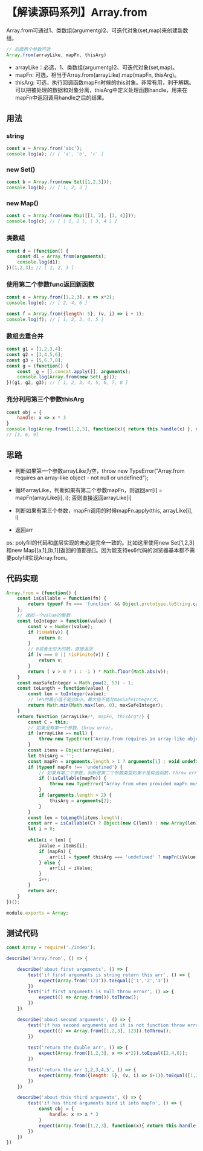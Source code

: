 # 【解读源码系列】Array.from

Array.from可通过1、类数组(argumentg)2、可迭代对象(set,map)来创建新数组。

``` javascript
// 后面两个参数可选
Array.from(arrayLike, mapFn, thisArg) 
```

* arrayLike：必选，1、类数组(argumentg)2、可迭代对象(set,map)。
* mapFn: 可选，相当于Array.from(arrayLike).map(mapFn, thisArg)。
* thisArg: 可选，执行回调函数mapFn时候的this对象。非常有用，利于解耦。可以把被处理的数据和对象分离，thisArg中定义处理函数handle，用来在mapFn中返回调用handle之后的结果。

## 用法

### string
 
``` javascript
const a = Array.from('abc');
console.log(a); // [ 'a', 'b', 'c' ]
```

### new Set()

``` javascript
const b = Array.from(new Set([1,2,3]));
console.log(b); // [ 1, 2, 3 ]
```

### new Map()

``` javascript
const c = Array.from(new Map([[1, 2], [3, 4]]));
console.log(c); // [ [ 1, 2 ], [ 3, 4 ] ]
```

### 类数组

``` javascript
const d = (function() {
    const d1 = Array.from(arguments);
    console.log(d1);
})(1,2,3); // [ 1, 2, 3 ]
```

### 使用第二个参数func返回新函数

``` javascript
const e = Array.from([1,2,3], x => x*2);
console.log(e); // [ 2, 4, 6 ]
```

``` javascript
const f = Array.from({length: 5}, (v, i) => i + 1);
console.log(f); // [ 1, 2, 3, 4, 5 ]
```

### 数组去重合并

``` javascript
const g1 = [1,2,3,4];
const g2 = [3,4,5,6];
const g3 = [5,6,7,8];
const g = (function() {
    const _g = [].concat.apply([], arguments);
    console.log(Array.from(new Set(_g)));
})(g1, g2, g3); // [ 1, 2, 3, 4, 5, 6, 7, 8 ]
```

### 充分利用第三个参数thisArg

``` javascript
const obj = {
    handle: x => x * 3
}
console.log(Array.from([1,2,3], function(x){ return this.handle(x) }, obj))
// [3, 6, 9]
```

## 思路

* 判断如果第一个参数arrayLike为空，throw new TypeError("Array.from requires an array-like object - not null or undefined");

* 循环arrayLike，判断如果有第二个参数mapFn，则返回arr[i] = mapFn(arrayLike[i], i); 否则直接返回arrayLike[i]

* 判断如果有第三个参数，mapFn调用的时候mapFn.apply(this, arrayLike[i], i)

* 返回arr

ps: polyfill的代码和底层实现的未必是完全一致的。比如这里使用new Set[1,2,3]和new Map[[a,1],[b,1]]返回的值都是[]。因为能支持es6代码的浏览器基本都不需要polyfill实现Array.from。

## 代码实现

``` javascript
Array.from = (function() {
    const isCallable = function(fn) {
        return typeof fn === 'function' && Object.prototype.toString.call(fn) === '[object Function]';
    };
    // 返回一个value的整数
    const toInteger = function(value) {
        const v = Number(value);
        if (isNaN(v)) {
            return 0;
        }
        // 0或者无穷大的数，直接返回
        if (v === 0 || !isFinite(v)) {
            return v;
        }
        return ( v > 0 ? 1 : -1 ) * Math.floor(Math.abs(v));
    }
    const maxSafeInteger = Math.pow(2, 53) - 1;
    const toLength = function(value) {
        const len = toInteger(value);
        // len的最小值不能比0小。最大值不能比maxSafeInteger大。
        return Math.min(Math.max(len, 0), maxSafeInteger);
    }
    return function (arrayLike/*, mapFn, thisArg*/) {
        const C = this;
        // 如果没有第一个参数，throw error。
        if (arrayLike == null) {
            throw new TypeError("Array.from requires an array-like object - not null or undefined");
        }
        const items = Object(arrayLike);
        let thisArg = '';
        const mapFn = arguments.length > 1 ? arguments[1] : void undefined; 
        if (typeof mapFn !== 'undefined') {
            // 如果有第二个参数，判断是第二个参数类型如果不是构造函数，throw error
            if (!isCallable(mapFn)) {
                throw new TypeError("Array.from when provided mapFn must be a function");
            }
            if (arguments.length > 2) {
                thisArg = arguments[2];
            }
        }
        const len = toLength(items.length);
        const arr = isCallable(C) ? Object(new C(len)) : new Array(len);
        let i = 0;
        
        while(i < len) {
            iValue = items[i];
            if (mapFn) {
                arr[i] = typeof thisArg === 'undefined' ? mapFn(iValue, i) : mapFn.call(thisArg, iValue, i);
            } else {
                arr[i] = iValue;
            }
            i++;
        }
        return arr;
    }
})();

module.exports = Array;
```

## 测试代码

``` javascript
const Array = require('./index');

describe('Array.from', () => {

    describe('about first arguments', () => {
        test('if first arguments is string return this arr', () => {
            expect(Array.from('123')).toEqual(['1','2','3'])
        })
        test('if first arguments is null throw error', () => {
            expect(() => Array.from()).toThrow();
        })
    })

    describe('about second arguments', () => {
        test('if has second arguments and it is not function throw error', () => {
            expect(() => Array.from([1,2,3], 123)).toThrow();
        })
        
        test('return the double arr', () => {
            expect(Array.from([1,2,3], x => x*2)).toEqual([2,4,6]);
        })

        test('return the arr 1,2,3,4,5', () => {
            expect(Array.from({length: 5}, (v, i) => i+1)).toEqual([1,2,3,4,5]);
        })
    })

    describe('about this third arguments', () => {
        test('if has third arguments bind it into mapFn', () => {
            const obj = {
                handle: x => x * 3
            }
            expect(Array.from([1,2,3], function(x){ return this.handle(x) }, obj)).toEqual([3,6,9]);
        })
    })
})

```